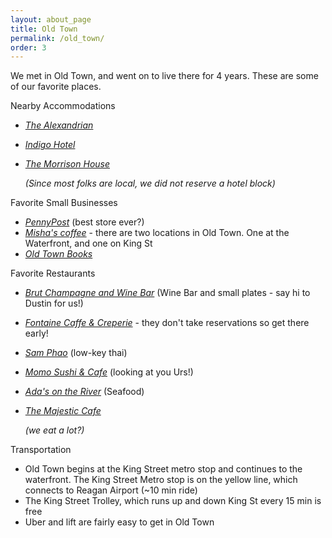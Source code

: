 ```yaml
---
layout: about_page
title: Old Town
permalink: /old_town/
order: 3
---
```


We met in Old Town, and went on to live there for 4 years. These are some of our favorite places.

Nearby Accommodations
- [*The Alexandrian*](https://thealexandrian.com/)
- [*Indigo Hotel*](https://hotelindigooldtownalexandria.com/)
- [*The Morrison House*](https://morrisonhouse.com/?gclid=CjwKCAjwloynBhBbEiwAGY25dJPznc1dzo58dxrXjS9DMyvZxSsgFfPoE3TitoWcYe0q0rARPcvguhoCsIAQAvD_BwE)

  *(Since most folks are local, we did not reserve a hotel block)*

Favorite Small Businesses
- [*PennyPost*](https://shoppennypost.com/) (best store ever?)
- [*Misha's coffee*](https://mishascoffee.com/)  - there are two locations in Old Town. One at the Waterfront, and one on King St
- [*Old Town Books*](https://oldtownbooks.com/)

Favorite Restaurants
- [*Brut Champagne and Wine Bar*](https://brutwinebarva.com/) (Wine Bar and small plates - say hi to Dustin for us!)
- [*Fontaine Caffe & Creperie*](https://fontainebistro.com/) - they don't take reservations so get there early!
- [*Sam Phao*](https://www.samphaothai.com/menu) (low-key thai)
- [*Momo Sushi & Cafe*](https://www.momosushicafe.com/) (looking at you Urs!)
- [*Ada's on the River*](https://www.adasontheriver.com/menu) (Seafood)
- [*The Majestic Cafe*](https://www.themajesticva.com/)

  *(we eat a lot?)*

Transportation
- Old Town begins at the King Street metro stop and continues to the waterfront. The King Street Metro stop is on the yellow line, which connects to Reagan Airport (~10 min ride)
- The King Street Trolley, which runs up and down King St every 15 min is free
- Uber and lift are fairly easy to get in Old Town
